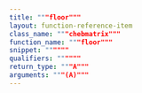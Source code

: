 ```yaml
---
title: """floor"""
layout: function-reference-item
class_name: """chebmatrix"""
function_name: """floor"""
snippet: """"""
qualifiers: """"""
return_type: """A"""
arguments: """(A)"""
---
```


